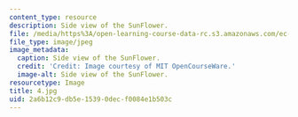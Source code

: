 ```yaml
---
content_type: resource
description: Side view of the SunFlower.
file: /media/https%3A/open-learning-course-data-rc.s3.amazonaws.com/ec-s06-practical-electronics-fall-2004/2a6b12c9db5e15390decf0084e1b503c_4.jpg
file_type: image/jpeg
image_metadata:
  caption: Side view of the SunFlower.
  credit: 'Credit: Image courtesy of MIT OpenCourseWare.'
  image-alt: Side view of the SunFlower.
resourcetype: Image
title: 4.jpg
uid: 2a6b12c9-db5e-1539-0dec-f0084e1b503c
---
```

